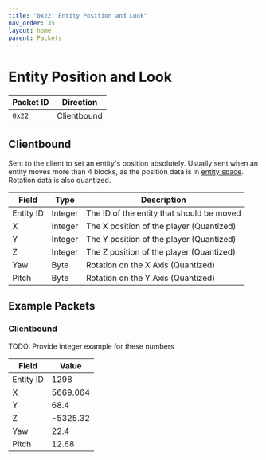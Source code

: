 ```yaml
---
title: "0x22: Entity Position and Look"
nav_order: 35
layout: home
parent: Packets
---
```

# Entity Position and Look

| Packet ID | Direction |
| --------- | --------- |
| `0x22`    | Clientbound      |


## Clientbound
Sent to the client to set an entity's position absolutely. Usually sent when an entity moves more than 4 blocks, as the position data is in [entity space](../terminology#entity-space). Rotation data is also quantized.

| Field  | Type   | Description                  |
| ------ | ------ | ---------------------------- |
| Entity ID | Integer | The ID of the entity that should be moved |
| X      | Integer | The X position of the player (Quantized) |
| Y      | Integer | The Y position of the player (Quantized) |
| Z      | Integer | The Z position of the player (Quantized) |
| Yaw | Byte | Rotation on the X Axis (Quantized) |
| Pitch | Byte | Rotation on the Y Axis (Quantized) |

## Example Packets

### Clientbound
TODO: Provide integer example for these numbers

| Field  | Value    |
| ------ | -------- |
| Entity ID | 1298  |
| X      | 5669.064 |
| Y      | 68.4     |
| Z      | -5325.32 |
| Yaw       | 22.4     |
| Pitch     | 12.68    |
